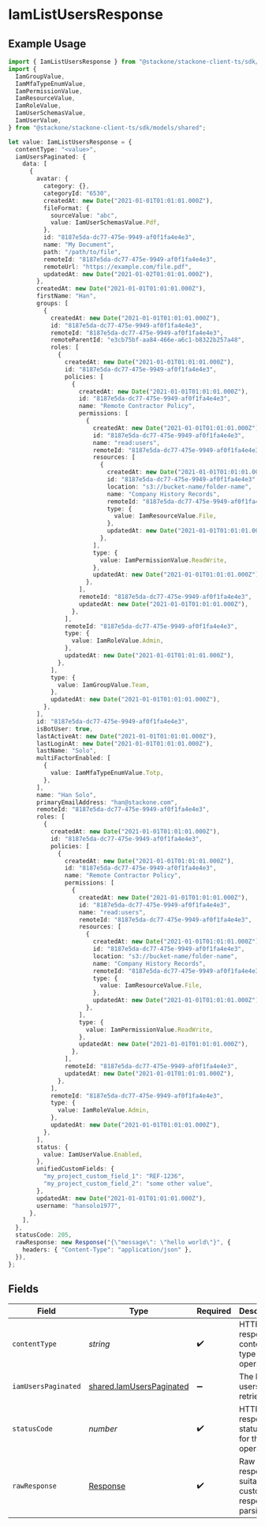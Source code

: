 # IamListUsersResponse

## Example Usage

```typescript
import { IamListUsersResponse } from "@stackone/stackone-client-ts/sdk/models/operations";
import {
  IamGroupValue,
  IamMfaTypeEnumValue,
  IamPermissionValue,
  IamResourceValue,
  IamRoleValue,
  IamUserSchemasValue,
  IamUserValue,
} from "@stackone/stackone-client-ts/sdk/models/shared";

let value: IamListUsersResponse = {
  contentType: "<value>",
  iamUsersPaginated: {
    data: [
      {
        avatar: {
          category: {},
          categoryId: "6530",
          createdAt: new Date("2021-01-01T01:01:01.000Z"),
          fileFormat: {
            sourceValue: "abc",
            value: IamUserSchemasValue.Pdf,
          },
          id: "8187e5da-dc77-475e-9949-af0f1fa4e4e3",
          name: "My Document",
          path: "/path/to/file",
          remoteId: "8187e5da-dc77-475e-9949-af0f1fa4e4e3",
          remoteUrl: "https://example.com/file.pdf",
          updatedAt: new Date("2021-01-02T01:01:01.000Z"),
        },
        createdAt: new Date("2021-01-01T01:01:01.000Z"),
        firstName: "Han",
        groups: [
          {
            createdAt: new Date("2021-01-01T01:01:01.000Z"),
            id: "8187e5da-dc77-475e-9949-af0f1fa4e4e3",
            remoteId: "8187e5da-dc77-475e-9949-af0f1fa4e4e3",
            remoteParentId: "e3cb75bf-aa84-466e-a6c1-b8322b257a48",
            roles: [
              {
                createdAt: new Date("2021-01-01T01:01:01.000Z"),
                id: "8187e5da-dc77-475e-9949-af0f1fa4e4e3",
                policies: [
                  {
                    createdAt: new Date("2021-01-01T01:01:01.000Z"),
                    id: "8187e5da-dc77-475e-9949-af0f1fa4e4e3",
                    name: "Remote Contractor Policy",
                    permissions: [
                      {
                        createdAt: new Date("2021-01-01T01:01:01.000Z"),
                        id: "8187e5da-dc77-475e-9949-af0f1fa4e4e3",
                        name: "read:users",
                        remoteId: "8187e5da-dc77-475e-9949-af0f1fa4e4e3",
                        resources: [
                          {
                            createdAt: new Date("2021-01-01T01:01:01.000Z"),
                            id: "8187e5da-dc77-475e-9949-af0f1fa4e4e3",
                            location: "s3://bucket-name/folder-name",
                            name: "Company History Records",
                            remoteId: "8187e5da-dc77-475e-9949-af0f1fa4e4e3",
                            type: {
                              value: IamResourceValue.File,
                            },
                            updatedAt: new Date("2021-01-01T01:01:01.000Z"),
                          },
                        ],
                        type: {
                          value: IamPermissionValue.ReadWrite,
                        },
                        updatedAt: new Date("2021-01-01T01:01:01.000Z"),
                      },
                    ],
                    remoteId: "8187e5da-dc77-475e-9949-af0f1fa4e4e3",
                    updatedAt: new Date("2021-01-01T01:01:01.000Z"),
                  },
                ],
                remoteId: "8187e5da-dc77-475e-9949-af0f1fa4e4e3",
                type: {
                  value: IamRoleValue.Admin,
                },
                updatedAt: new Date("2021-01-01T01:01:01.000Z"),
              },
            ],
            type: {
              value: IamGroupValue.Team,
            },
            updatedAt: new Date("2021-01-01T01:01:01.000Z"),
          },
        ],
        id: "8187e5da-dc77-475e-9949-af0f1fa4e4e3",
        isBotUser: true,
        lastActiveAt: new Date("2021-01-01T01:01:01.000Z"),
        lastLoginAt: new Date("2021-01-01T01:01:01.000Z"),
        lastName: "Solo",
        multiFactorEnabled: [
          {
            value: IamMfaTypeEnumValue.Totp,
          },
        ],
        name: "Han Solo",
        primaryEmailAddress: "han@stackone.com",
        remoteId: "8187e5da-dc77-475e-9949-af0f1fa4e4e3",
        roles: [
          {
            createdAt: new Date("2021-01-01T01:01:01.000Z"),
            id: "8187e5da-dc77-475e-9949-af0f1fa4e4e3",
            policies: [
              {
                createdAt: new Date("2021-01-01T01:01:01.000Z"),
                id: "8187e5da-dc77-475e-9949-af0f1fa4e4e3",
                name: "Remote Contractor Policy",
                permissions: [
                  {
                    createdAt: new Date("2021-01-01T01:01:01.000Z"),
                    id: "8187e5da-dc77-475e-9949-af0f1fa4e4e3",
                    name: "read:users",
                    remoteId: "8187e5da-dc77-475e-9949-af0f1fa4e4e3",
                    resources: [
                      {
                        createdAt: new Date("2021-01-01T01:01:01.000Z"),
                        id: "8187e5da-dc77-475e-9949-af0f1fa4e4e3",
                        location: "s3://bucket-name/folder-name",
                        name: "Company History Records",
                        remoteId: "8187e5da-dc77-475e-9949-af0f1fa4e4e3",
                        type: {
                          value: IamResourceValue.File,
                        },
                        updatedAt: new Date("2021-01-01T01:01:01.000Z"),
                      },
                    ],
                    type: {
                      value: IamPermissionValue.ReadWrite,
                    },
                    updatedAt: new Date("2021-01-01T01:01:01.000Z"),
                  },
                ],
                remoteId: "8187e5da-dc77-475e-9949-af0f1fa4e4e3",
                updatedAt: new Date("2021-01-01T01:01:01.000Z"),
              },
            ],
            remoteId: "8187e5da-dc77-475e-9949-af0f1fa4e4e3",
            type: {
              value: IamRoleValue.Admin,
            },
            updatedAt: new Date("2021-01-01T01:01:01.000Z"),
          },
        ],
        status: {
          value: IamUserValue.Enabled,
        },
        unifiedCustomFields: {
          "my_project_custom_field_1": "REF-1236",
          "my_project_custom_field_2": "some other value",
        },
        updatedAt: new Date("2021-01-01T01:01:01.000Z"),
        username: "hansolo1977",
      },
    ],
  },
  statusCode: 205,
  rawResponse: new Response("{\"message\": \"hello world\"}", {
    headers: { "Content-Type": "application/json" },
  }),
};
```

## Fields

| Field                                                                       | Type                                                                        | Required                                                                    | Description                                                                 |
| --------------------------------------------------------------------------- | --------------------------------------------------------------------------- | --------------------------------------------------------------------------- | --------------------------------------------------------------------------- |
| `contentType`                                                               | *string*                                                                    | :heavy_check_mark:                                                          | HTTP response content type for this operation                               |
| `iamUsersPaginated`                                                         | [shared.IamUsersPaginated](../../../sdk/models/shared/iamuserspaginated.md) | :heavy_minus_sign:                                                          | The list of users was retrieved.                                            |
| `statusCode`                                                                | *number*                                                                    | :heavy_check_mark:                                                          | HTTP response status code for this operation                                |
| `rawResponse`                                                               | [Response](https://developer.mozilla.org/en-US/docs/Web/API/Response)       | :heavy_check_mark:                                                          | Raw HTTP response; suitable for custom response parsing                     |
